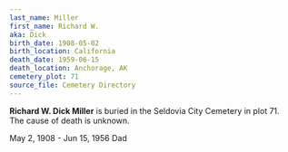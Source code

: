 ```yaml
---
last_name: Miller
first_name: Richard W.
aka: Dick
birth_date: 1908-05-02
birth_location: California
death_date: 1959-06-15
death_location: Anchorage, AK
cemetery_plot: 71
source_file: Cemetery Directory
---
```

**Richard W.  Dick Miller** is buried in the Seldovia City Cemetery in plot 71.  The cause of death is unknown.



May 2, 1908 - Jun 15, 1956 Dad
